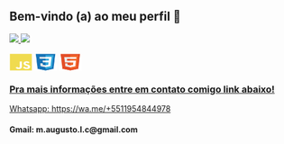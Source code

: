 ## Bem-vindo (a) ao meu perfil 🤝 ##

<div>
    <a href=">https://github.com/TheusAugusto"</a>
    <img height="180emm" src="https://github-readme-stats.vercel.app/api?username=TheusAugusto&show_icons=true&theme=dracula&include_all_commits=true&count_private=true>"/>
    <img height="180em" src="https://github-readme-stats.vercel.app/api/top-langs/?username=TheusAugusto&layout=compact&langs_count=6&theme=dracula"/>
</div>

<div style="display: inline-block"><br>
  <img align="center" alt="Js" height="30" width="40" src="https://raw.githubusercontent.com/devicons/devicon/master/icons/javascript/javascript-plain.svg">
  <img align="center" alt="HTML" height="30" width="40" src="https://raw.githubusercontent.com/devicons/devicon/master/icons/css3/css3-original.svg">
  <img align="center" alt="HTML" height="30" width="40" src="https://raw.githubusercontent.com/devicons/devicon/master/icons/html5/html5-original.svg">

  </div>

  <br>

  ### Pra mais informações entre em contato comigo link abaixo!

  <div>
     <a href="https://wa.me/+5511954844978">Whatsapp: https://wa.me/+5511954844978</a>
     <div>  
     </div>
     <h4>Gmail: m.augusto.l.c@gmail.com</h4>

  </div>
